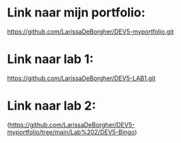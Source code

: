 # Link naar mijn portfolio:
https://github.com/LarissaDeBorgher/DEV5-myportfolio.git

# Link naar lab 1:
https://github.com/LarissaDeBorgher/DEV5-LAB1.git

# Link naar lab 2:
(https://github.com/LarissaDeBorgher/DEV5-myportfolio/tree/main/Lab%202/DEV5-Bingo)
